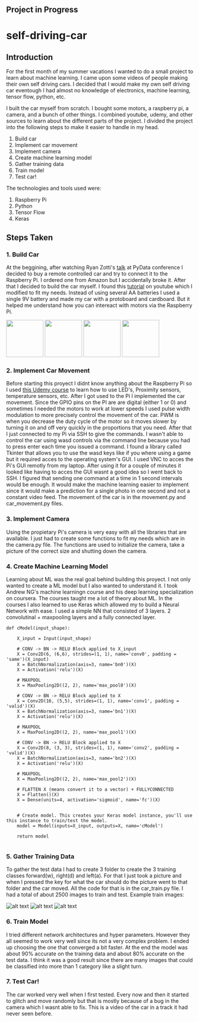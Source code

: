 ## Project in Progress
# self-driving-car
 
## Introduction
  For the first month of my summer vacations I wanted to do a small project to learn about machine learning. I came upon some videos of people making their own self driving cars. I decided that I would make my own self driving car eventough I had almost no knowledge of electronics, machine learning, tensor flow, python, etc.
 
  I built the car myself from scratch. I bought some motors, a raspberry pi, a camera, and a bunch of other things. I combined youtube, udemy, and other sources to learn about the different parts of the project. I divided the project into the following steps to make it easier to handle in my head. 
        
   1. Build car
   2. Implement car movement
   3. Implement camera
   4. Create machine learning model
   5. Gather training data
   6. Train model
   7. Test car!
  
  The technologies and tools used were:
  
   1. Raspberry Pi
   2. Python
   3. Tensor Flow
   4. Keras
        
## Steps Taken
### 1. Build Car
   At the beggining, after watching Ryan Zotti's [talk](https://www.youtube.com/watch?v=QbbOxrR0zdA&t=3355s) at PyData conference I decided to buy a remote controlled car and try to connect it to the Raspberry Pi. I ordered one from Amazon but I accidentally broke it. After that I decided to build the car myself. I found this [tutorial](https://www.youtube.com/watch?v=LlFkybEQFFA) on youtube which I modified to fit my needs. Instead of using several AA batteries I used a single 9V battery and made my car with a protoboard and cardboard. But it helped me understand how you can intereact with motors via the Raspberry Pi.

<img src="https://github.com/edlgg/Self-driving-car/blob/master/images/README_images/20170605_223608.jpg" width="100" height="100">
<img src="ttps://github.com/edlgg/Self-driving-car/blob/master/images/README_images/20170607_205502.jpg" width="100" height="100">
<img src="https://github.com/edlgg/Self-driving-car/blob/master/images/README_images/20170616_201821.jpg" width="100" height="100">
<img src="https://github.com/edlgg/Self-driving-car/blob/master/images/README_images/20180310_194621.jpg" width="100" height="100">
 
### 2. Implement Car Movement
   Before starting this proyect I didnt know anything about the Raspberry Pi so I used [this Udemy course](https://www.udemy.com/from-0-to-1-raspberry-pi/learn/v4/overview) to learn how to use LED's, Proximity sensors, temperature sensors, etc. After I got used to the Pi I implemented the car movement. Since the GPIO pins on the PI are are digital (either 1 or 0) and sometimes I needed the motors to work at lower speeds I used pulse width modulation to more precisely control the movement of the car. PWM is when you decrease the duty cycle of the motor so it moves slower by turning it on and off very quickly in the proportions that you need. After that I just connected to my Pi via SSH to give the commands.
  I wasn't able to control the car using wasd controls via the command line because you had to press enter each time you issued a command. I found a library called Tkinter that allows you to use the wasd keys like if you where using a game but it required acces to the operating system's GUI. I used VNC to acces the Pi's GUI remotly from my laptop. After using it for a couple of minutes it looked like having to acces the GUI wasnt a good idea so I went back to SSH. I figured that sending one command at a time in 1 second intervals would be enough. It would make the machine learning easier to implement since it would make a prediction for a single photo in one second and not a constant video feed.
  The movement of the car is in the movement.py and car_movement.py files.
  
  ### 3. Implement Camera
   Using the propietary Pi's camera is very easy with all the libraries that are available. I just had to create some functions to fit my needs which are in the camera.py file. The functions are used to initialize the camera, take a picture of the correct size and shutting down the camera.
      
 ### 4. Create Machine Learning Model
   Learning about ML was the real goal behind building this proyect. I not only wanted to create a ML model but I also wanted to understand it. I took Andrew NG's machine learningn course and his deep learning specialization on coursera. The courses taught me a lot of theory about ML. In the courses I also learned to use Keras which allowed my to build a Neural Network with ease.  I used a simple NN that consisted of 3 layers. 2 convolutinal +  maxpooling layers and a fully connected layer.
   
```
def cModel(input_shape):

    X_input = Input(input_shape)

    # CONV -> BN -> RELU Block applied to X_input
    X = Conv2D(6, (6,6), strides=(1, 1), name='conv0', padding = 'same')(X_input)
    X = BatchNormalization(axis=3, name='bn0')(X)
    X = Activation('relu')(X)

    # MAXPOOL
    X = MaxPooling2D((2, 2), name='max_pool0')(X)

    # CONV -> BN -> RELU Block applied to X
    X = Conv2D(16, (5,5), strides=(1, 1), name='conv1', padding = 'valid')(X)
    X = BatchNormalization(axis=3, name='bn1')(X)
    X = Activation('relu')(X)

    # MAXPOOL
    X = MaxPooling2D((2, 2), name='max_pool1')(X)

    # CONV -> BN -> RELU Block applied to X
    X = Conv2D(8, (3, 3), strides=(1, 1), name='conv2', padding = 'valid')(X)
    X = BatchNormalization(axis=3, name='bn2')(X)
    X = Activation('relu')(X)

    # MAXPOOL
    X = MaxPooling2D((2, 2), name='max_pool2')(X)

    # FLATTEN X (means convert it to a vector) + FULLYCONNECTED
    X = Flatten()(X)
    X = Dense(units=4, activation='sigmoid', name='fc')(X)


    # Create model. This creates your Keras model instance, you'll use this instance to train/test the model.
    model = Model(inputs=X_input, outputs=X, name='cModel')

    return model


```
 ### 5. Gather Training Data
   To gather the test data I had to create 3 folder to create the 3 training classes forward(w), right(d) and left(a). For that I just took a picture and when I pressed the key for what the car should do the picture went to that folder and the car moved. All the code for that is in the car_train.py file.  I had a total of about 2500 images to train and test.
   Example train images:
   
   ![alt text](https://github.com/edlgg/Self-driving-car/blob/master/images/a/19-06-2017_01:10:32.jpg)
   ![alt text](https://github.com/edlgg/Self-driving-car/blob/master/images/w/12-03-2018_17:58:49.jpg)
   ![alt text](https://github.com/edlgg/Self-driving-car/blob/master/images/d/15-03-2018_12:46:29.jpg)
   
 ### 6. Train Model
 I tried different network architectures and hyper parameters. However they all seemed to work very well since its not a very complex problem. I ended up choosing the one that converged a bit faster. At the end the model was about 90% accurate on the training data and about 80% accurate on the test data. I think it was a good result since there are many images that could be classified into more than 1 category like a slight turn.
 
 ### 7. Test Car! 
   The car worked very well when I first tested. Every now and then it started to glitch and move randomly but that is mostly because of a bug in the camera which I wasnt able to fix. This is a video of the car in a track it had never seen before.
   

